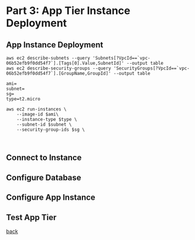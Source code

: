 # Part 3: App Tier Instance Deployment
## App Instance Deployment

```
aws ec2 describe-subnets --query 'Subnets[?VpcId==`vpc-06b52efb9f0dd54f7`].[Tags[0].Value,SubnetId]' --output table
aws ec2 describe-security-groups --query 'SecurityGroups[?VpcId==`vpc-06b52efb9f0dd54f7`].[GroupName,GroupId]' --output table

```

```
ami=
subnet=
sg=
type=t2.micro
```
```
aws ec2 run-instances \
    --image-id $ami\
    --instance-type $type \
    --subnet-id $subnet \
    --security-group-ids $sg \



```
## Connect to Instance
## Configure Database
## Configure App Instance
## Test App Tier




[back](readme.md)
